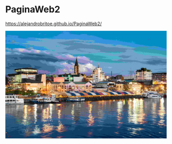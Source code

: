# PaginaWeb2

https://alejandrobritoe.github.io/PaginaWeb2/

<img src="https://github.com/AlejandroBritoE/PaginaWeb2/blob/5516bb70018159343fc3c6a47d3b79e550c7ac6a/img/1.jpg" alt="thumbnail-Praticando CSS_ Grid e Flexbox" style="max-width: 100%;">

